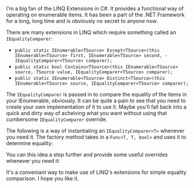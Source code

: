 I'm a big fan of the LINQ Extensions in C#. It provides a functional way of operating on enumerable items. It has been a part of the .NET Framework for a long, long time and is obviously no secret to anyone now.

There are many extensions in LINQ which require something called an `IEqualityComparer`:

- `public static IEnumerable<TSource> Except<TSource>(this IEnumerable<TSource> first, IEnumerable<TSource> second, - IEqualityComparer<TSource> comparer);`
- `public static bool Contains<TSource>(this IEnumerable<TSource> source, TSource value, IEqualityComparer<TSource> comparer);`
- `public static IEnumerable<TSource> Distinct<TSource>(this IEnumerable<TSource> source, IEqualityComparer<TSource> comparer);`

The `IEqualityComparer` is passed in to compare the equality of the items in your IEnumerable, obviously. It can be quite a pain to see that you need to create your own implementation of it to use it. Maybe you'll fall back into a quick and dirty way of acheiving what you want without using that cumbersome `IEqualityComparer` override.

The following is a way of instantiating an `IEqualityComparer<T>` whenever you need it. The factory method takes in a `Func<T, T, bool>` and uses it to determine equality:

<script src="https://gist.github.com/craigles/4afd9f7125d8fcc746afca74ee0bac60.js"></script>

You can this idea a step further and provide some useful overrides whenever you need it:

<script src="https://gist.github.com/craigles/0b735bb0d09630c9ae37bae3f0af4374.js"></script>

It's a conveniant way to make use of LINQ's extensions for simple equality comparison. I hope you like it.
